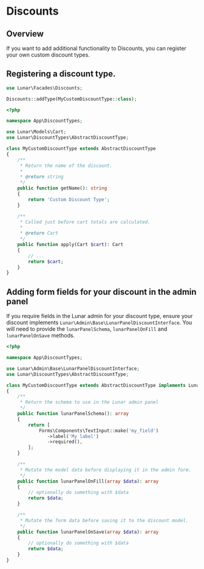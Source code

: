 # Discounts

## Overview

If you want to add additional functionality to Discounts, you can register your own custom discount types.

## Registering a discount type.

```php
use Lunar\Facades\Discounts;

Discounts::addType(MyCustomDiscountType::class);
```


```php
<?php

namespace App\DiscountTypes;

use Lunar\Models\Cart;
use Lunar\DiscountTypes\AbstractDiscountType;

class MyCustomDiscountType extends AbstractDiscountType
{
    /**
     * Return the name of the discount.
     *
     * @return string
     */
    public function getName(): string
    {
        return 'Custom Discount Type';
    }

    /**
     * Called just before cart totals are calculated.
     *
     * @return Cart
     */
    public function apply(Cart $cart): Cart
    {
        // ...
        return $cart;
    }
}
```


## Adding form fields for your discount in the admin panel

If you require fields in the Lunar admin for your discount type, ensure your discount implements `Lunar\Admin\Base\LunarPanelDiscountInterface`. You will need to provide the `lunarPanelSchema`, `lunarPanelOnFill` and `lunarPanelOnSave` methods.

```php
<?php

namespace App\DiscountTypes;

use Lunar\Admin\Base\LunarPanelDiscountInterface;
use Lunar\DiscountTypes\AbstractDiscountType;

class MyCustomDiscountType extends AbstractDiscountType implements LunarPanelDiscountInterface
{
    /**
     * Return the schema to use in the Lunar admin panel
     */
    public function lunarPanelSchema(): array
    {
        return [
            Forms\Components\TextInput::make('my_field')
               ->label('My label')
               ->required(),
        ];
    }

    /**
     * Mutate the model data before displaying it in the admin form.
     */
    public function lunarPanelOnFill(array $data): array
    {
        // optionally do something with $data
        return $data;
    }

    /**
     * Mutate the form data before saving it to the discount model.
     */
    public function lunarPanelOnSave(array $data): array
    {
        // optionally do something with $data
        return $data;
    }
}
```
